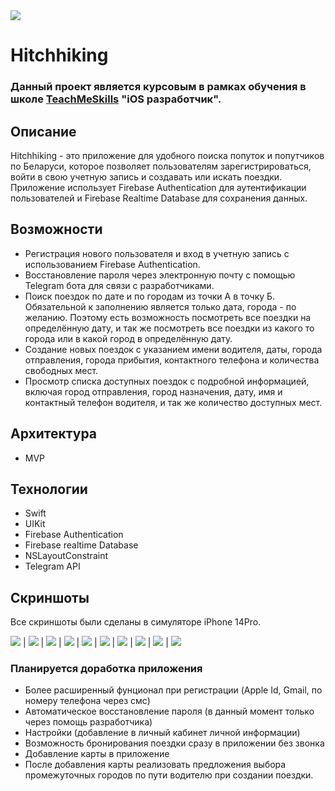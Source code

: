 <img src="https://img.shields.io/badge/Swift-UIKit-brightgreen">

# Hitchhiking

### Данный проект является курсовым в рамках обучения в школе [TeachMeSkills](https://teachmeskills.by) "iOS разработчик".

## Описание

Hitchhiking - это приложение для удобного поиска попуток и попутчиков по Беларуси, которое позволяет пользователям зарегистрироваться, войти в свою учетную запись и создавать или искать поездки. Приложение использует Firebase Authentication для аутентификации пользователей и Firebase Realtime Database для сохранения данных.

## Возможности 

- Регистрация нового пользователя и вход в учетную запись с использованием Firebase Authentication.
- Восстановление пароля через электронную почту с помощью Telegram бота для связи с разработчиками.
- Поиск поездок по дате и по городам из точки А в точку Б. Обязательной к заполнению является только дата, города - по желанию. Поэтому есть возможность посмотреть все поездки на определённую дату, и так же посмотреть все поездки из какого то города или в какой город в определённую дату.
- Создание новых поездок с указанием  имени водителя, даты, города отправления, города прибытия, контактного телефона и количества свободных мест.
- Просмотр списка доступных поездок с подробной информацией, включая город отправления, город назначения, дату, имя и контактный телефон водителя, и так же количество доступных мест.

## Архитектура

- MVP

## Технологии

- Swift
- UIKit
- Firebase Authentication
- Firebase realtime Database
- NSLayoutConstraint
- Telegram API

## Скриншоты

Все скриншоты были сделаны в симуляторе iPhone 14Pro.

![](https://github.com/cl-1899/hitchhiking/blob/main/Screenshots/Login.png)  |  ![](https://github.com/cl-1899/hitchhiking/blob/main/Screenshots/Registration.png) |  ![](https://github.com/cl-1899/hitchhiking/blob/main/Screenshots/ForgotPassword.png)  |  ![](https://github.com/cl-1899/hitchhiking/blob/main/Screenshots/WrongEmailAlert.png) |  ![](https://github.com/cl-1899/hitchhiking/blob/main/Screenshots/SearchTrip.png)  |  ![](https://github.com/cl-1899/hitchhiking/blob/main/Screenshots/SearchFrom.png) |  ![](https://github.com/cl-1899/hitchhiking/blob/main/Screenshots/SearchTo.png)  |  ![](https://github.com/cl-1899/hitchhiking/blob/main/Screenshots/NothingFoundAlert.png) |  ![](https://github.com/cl-1899/hitchhiking/blob/main/Screenshots/CreateTrip.png)  |  ![](https://github.com/cl-1899/hitchhiking/blob/main/Screenshots/TripResults.png)

### Планируется доработка приложения

 - Более расширенный фунционал при регистрации (Apple Id, Gmail, по номеру телефона через смс)  
 - Автоматическое восстановление пароля (в данный момент только через помощь разработчика)  
 - Настройки (добавление в личный кабинет личной информации)  
 - Возможность бронирования поездки сразу в приложении без звонка  
 - Добавление карты в приложение  
 - После добавления карты реализовать предложения выбора промежуточных городов по пути водителю при создании поездки. 
